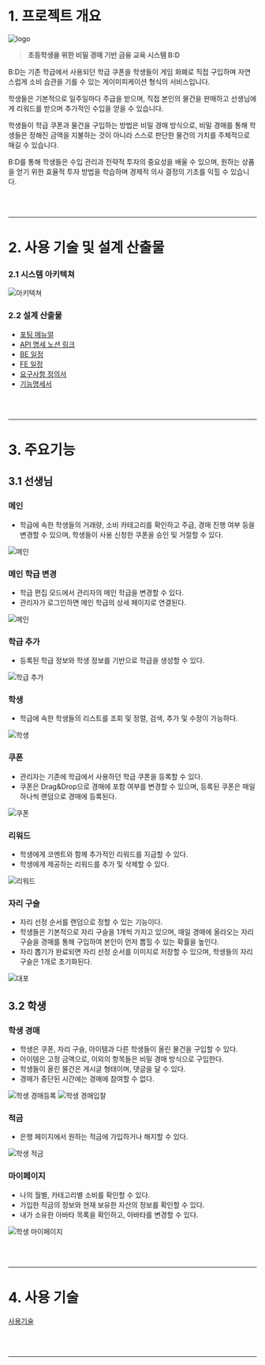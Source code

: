 
# **1. 프로젝트 개요**

![logo](./docs/gif/로고gif.gif)

> **초등학생을 위한 비밀 경매 기반 금융 교육 시스템 B:D**
> 

B:D는 기존 학급에서 사용되던 학급 쿠폰을 학생들이 게임 화폐로 직접 구입하며 자연스럽게 소비 습관을 기를 수 있는 게이미피케이션 형식의 서비스입니다.

학생들은 기본적으로 일주일마다 주급을 받으며, 직접 본인의 물건을 판매하고 선생님에게 리워드를 받으며 추가적인 수입을 얻을 수 있습니다.

학생들이 학급 쿠폰과 물건을 구입하는 방법은 비밀 경매 방식으로, 비밀 경매를 통해 학생들은 정해진 금액을 지불하는 것이 아니라 스스로 판단한 물건의 가치를 주체적으로 매길 수 있습니다.

B:D를 통해 학생들은 수입 관리과 전략적 투자의 중요성을 배울 수 있으며, 원하는 상품을 얻기 위한 효율적 투자 방법을 학습하며 경제적 의사 결정의 기초를 익힐 수 있습니다.

<br><br>

---

# 2. 사용 기술 및 설계 산출물

### 2.1 시스템 아키텍쳐

![아키텍쳐](./docs/아키텍쳐.png)

### 2.2 설계 산출물

- [포팅 메뉴얼](./docs/포팅메뉴얼.md)
- [API 명세 노션 링크](https://ahead-fascinator-914.notion.site/API-c22b893f7f614a5d9045810fa4364ca7)
- [BE 일정](/docs/pdf/BE일정.pdf)
- [FE 일정](/docs/pdf/FE일정.pdf)
- [요구사항 정의서](/docs/pdf/요구사항정의서.pdf)
- [기능명세서](/docs/pdf/기능명세서.pdf)

<br><br>

---

# 3. 주요기능

## 3.1 선생님

### 메인
- 학급에 속한 학생들의 거래량, 소비 카테고리를 확인하고 주급, 경매 진행 여부 등을 변경할 수 있으며, 학생들이 사용 신청한 쿠폰을 승인 및 거절할 수 있다.

![메인](./docs/gif/관리자메인.gif)

### 메인 학급 변경
- 학급 편집 모드에서 관리자의 메인 학급을 변경할 수 있다.
- 관리자가 로그인하면 메인 학급의 상세 페이지로 연결된다.

![메인](./docs/gif/관리자메인학급변경.gif)


### 학급 추가
- 등록된 학급 정보와 학생 정보를 기반으로 학급을 생성할 수 있다.

![학급 추가](./docs/gif/관리자학급추가.gif)


### 학생
- 학급에 속한 학생들의 리스트를 조회 및 정렬, 검색, 추가 및 수정이 가능하다.

![학생](./docs/gif/관리자학생.gif)


### 쿠폰
- 관리자는 기존에 학급에서 사용하던 학급 쿠폰을 등록할 수 있다.
- 쿠폰은 Drag&Drop으로 경매에 포함 여부를 변경할 수 있으며, 등록된 쿠폰은 매일 하나씩 랜덤으로 경매에 등록된다.

![쿠폰](./docs/gif/관리자쿠폰.gif)



### 리워드
- 학생에게 코멘트와 함께 추가적인 리워드를 지급할 수 있다.
- 학생에게 제공하는 리워드를 추가 및 삭제할 수 있다.

![리워드](./docs/gif/관리자리워드.gif)


### 자리 구슬
- 자리 선정 순서를 랜덤으로 정할 수 있는 기능이다.
- 학생들은 기본적으로 자리 구슬을 1개씩 가지고 있으며, 매일 경매에 올라오는 자리 구슬을 경매를 통해 구입하여 본인이 먼저 뽑힐 수 있는 확률을 높인다.
- 자리 뽑기가 완료되면 자리 선정 순서를 이미지로 저장할 수 있으며, 학생들의 자리 구슬은 1개로 초기화된다.

![대포](./docs/gif/관리자대포.gif)


## 3.2 학생

### 학생 경매
- 학생은 쿠폰, 자리 구슬, 아이템과 다른 학생들이 올린 물건을 구입할 수 있다.
- 아이템은 고정 금액으로, 이외의 항목들은 비밀 경매 방식으로 구입한다.
- 학생들이 올린 물건은 게시글 형태이며, 댓글을 달 수 있다.
- 경매가 중단된 시간에는 경매에 참여할 수 없다.

![학생 경매등록](./docs/gif/학생경매등록.gif)
![학생 경매입찰](./docs/gif/학생경매입찰.gif)


### 적금

- 은행 페이지에서 원하는 적금에 가입하거나 해지할 수 있다.

![학생 적금](./docs/gif/학생적금.gif)


### 마이페이지

- 나의 월별, 카테고리별 소비를 확인할 수 있다.
- 가입한 적금의 정보와 현재 보유한 자산의 정보를 확인할 수 있다.
- 내가 소유한 아바타 목록을 확인하고, 아바타를 변경할 수 있다.

![학생 마이페이지](./docs/gif/학생마이페이지.gif)

<br><br>

---

# 4. 사용 기술

[사용기술](./docs/사용기술.md)


<br><br>

---

